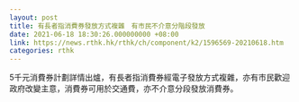```yaml
---
layout: post
title: 有長者指消費券發放方式複雜　有市民不介意分階段發放
date: 2021-06-18 18:30:26.000000000 +08:00
link: https://news.rthk.hk/rthk/ch/component/k2/1596569-20210618.htm
categories: rthk
---
```


5千元消費券計劃詳情出爐，有長者指消費券經電子發放方式複雜，亦有市民歡迎政府改變主意，消費券可用於交通費，亦不介意分段發放消費券。
